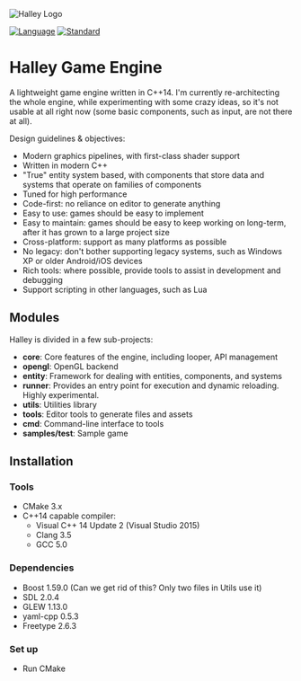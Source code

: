 ![Halley Logo](http://higherorderfun.com/stuff/halley/halley_scarlet.png)

[![Language](https://img.shields.io/badge/language-C++-blue.svg)](https://isocpp.org/)
[![Standard](https://img.shields.io/badge/c%2B%2B-14-blue.svg)](https://en.wikipedia.org/wiki/C%2B%2B14)

# Halley Game Engine
A lightweight game engine written in C++14. I'm currently re-architecting the whole engine, while experimenting with some crazy ideas, so it's not usable at all right now (some basic components, such as input, are not there at all).

Design guidelines & objectives:
* Modern graphics pipelines, with first-class shader support
* Written in modern C++
* "True" entity system based, with components that store data and systems that operate on families of components
* Tuned for high performance
* Code-first: no reliance on editor to generate anything
* Easy to use: games should be easy to implement
* Easy to maintain: games should be easy to keep working on long-term, after it has grown to a large project size
* Cross-platform: support as many platforms as possible
* No legacy: don't bother supporting legacy systems, such as Windows XP or older Android/iOS devices
* Rich tools: where possible, provide tools to assist in development and debugging
* Support scripting in other languages, such as Lua

## Modules
Halley is divided in a few sub-projects:
* **core**: Core features of the engine, including looper, API management
* **opengl**: OpenGL backend
* **entity**: Framework for dealing with entities, components, and systems
* **runner**: Provides an entry point for execution and dynamic reloading. Highly experimental.
* **utils**: Utilities library
* **tools**: Editor tools to generate files and assets
* **cmd**: Command-line interface to tools
* **samples/test**: Sample game

## Installation

### Tools
* CMake 3.x
* C++14 capable compiler:
  * Visual C++ 14 Update 2 (Visual Studio 2015)
  * Clang 3.5
  * GCC 5.0

### Dependencies
* Boost 1.59.0 (Can we get rid of this? Only two files in Utils use it)
* SDL 2.0.4
* GLEW 1.13.0
* yaml-cpp 0.5.3
* Freetype 2.6.3

### Set up
* Run CMake
